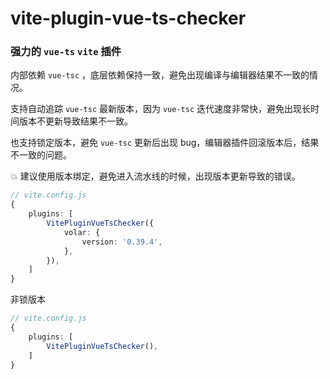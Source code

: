 # vite-plugin-vue-ts-checker

### 强力的 `vue-ts` `vite` 插件

内部依赖 `vue-tsc` ，底层依赖保持一致，避免出现编译与编辑器结果不一致的情况。

支持自动追踪 `vue-tsc` 最新版本，因为 `vue-tsc` 迭代速度非常快，避免出现长时间版本不更新导致结果不一致。

也支持锁定版本，避免 `vue-tsc` 更新后出现 bug，编辑器插件回滚版本后，结果不一致的问题。

💥 建议使用版本绑定，避免进入流水线的时候，出现版本更新导致的错误。

```ts
// vite.config.js
{
    plugins: [
        VitePluginVueTsChecker({
            volar: {
                version: '0.39.4',
            },
        }),
    ]
}
```

非锁版本

```ts
// vite.config.js
{
    plugins: [
        VitePluginVueTsChecker(),
    ]
}
```
